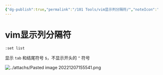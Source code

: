```yaml
---
{"dg-publish":true,"permalink":"/101 Tools/vim显示列分隔符/","noteIcon":"2","created":"2022-12-07T15:55:15+08:00","updated":"2024-03-19T11:24:30+08:00"}
---
```



# vim显示列分隔符

```bash
:set list
```

显示 `tab` 和结尾符号 `$`，不显示开头的 `^` 符号

![../attachs/Pasted image 20221207155541.png](/img/user/attachs/Pasted%20image%2020221207155541.png)
